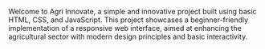 
Welcome to Agri Innovate, a simple and innovative project built using basic HTML, CSS, and JavaScript. This project showcases a beginner-friendly implementation of a responsive web interface, aimed at enhancing the agricultural sector with modern design principles and basic interactivity.


